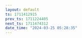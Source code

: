 ```yaml
---
layout: default
ts: 1711412915
prev_ts: 1711224405
next_ts: 1711474312
date_time: "2024-03-25 05:28:35"
---
```

